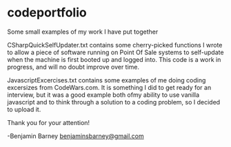 # codeportfolio
Some small examples of my work I have put together

CSharpQuickSelfUpdater.txt contains some cherry-picked functions I wrote to allow a piece of software running on Point Of Sale systems to self-update when the machine is first booted up and logged into. This code is a work in progress, and will no doubt improve over time.

JavascriptExcercises.txt contains some examples of me doing coding excersizes from CodeWars.com. It is something I did to get ready for an interview, but it was a good example both ofmy ability to use vanilla javascript and to think through a solution to a coding problem, so I decided to upload it.

Thank you for your attention!

-Benjamin Barney
benjaminsbarney@gmail.com

